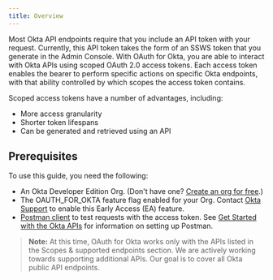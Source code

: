 ```yaml
---
title: Overview
---
```

<ApiLifecycle access="ea" />

Most Okta API endpoints require that you include an API token with your request. Currently, this API token takes the form of an SSWS token that you generate in the Admin Console. With OAuth for Okta, you are able to interact with Okta APIs using scoped OAuth 2.0 access tokens. Each access token enables the bearer to perform specific actions on specific Okta endpoints, with that ability controlled by which scopes the access token contains.

Scoped access tokens have a number of advantages, including:

* More access granularity
* Shorter token lifespans
* Can be generated and retrieved using an API

## Prerequisites

To use this guide, you need the following:

* An Okta Developer Edition Org. (Don't have one? [Create an org for free](https://developer.okta.com/signup).)
* The OAUTH_FOR_OKTA feature flag enabled for your Org. Contact [Okta Support](https://support.okta.com) to enable this Early Access (EA) feature.
* [Postman client](https://www.getpostman.com/downloads/) to test requests with the access token. See [Get Started with the Okta APIs](https://developer.okta.com/code/rest/) for information on setting up Postman.

> **Note:** At this time, OAuth for Okta works only with the APIs listed in the <GuideLink link="../scopes">Scopes & supported endpoints</GuideLink> section. We are actively working towards supporting additional APIs. Our goal is to cover all Okta public API endpoints.

<NextSectionLink/>
